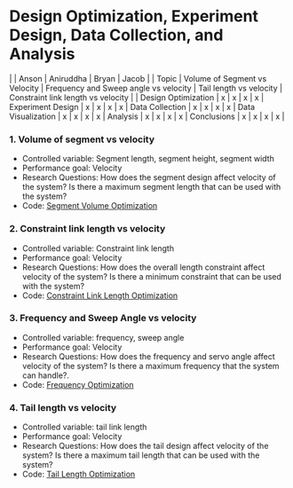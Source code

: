 # Design Optimization, Experiment Design, Data Collection, and Analysis



|       | Anson | Aniruddha | Bryan | Jacob |
| Topic | Volume of Segment vs Velocity | Frequency and Sweep angle vs velocity | Tail length vs velocity | Constraint link length vs velocity | 
| Design Optimization | x | x | x | x | 
Experiment Design | x | x | x | x | 
Data Collection | x | x | x | x | 
Data Visualization | x | x | x | x | 
Analysis | x | x | x | x | 
Conclusions | x | x | x | x | 

### 1. Volume of segment vs velocity
 - Controlled variable: Segment length, segment height, segment width
 - Performance goal: Velocity
 - Research Questions: How does the segment design affect velocity of the system? Is there a maximum segment length that can be used with the system?
 - Code: [Segment Volume Optimization](../03_Anson/Markdown/Length_Constrained_Dynamics_Optimization_Segment_Area.md)

### 2. Constraint link length vs velocity
 - Controlled variable: Constraint link length
 - Performance goal: Velocity
 - Research Questions: How does the overall length constraint affect velocity of the system? Is there a minimum constraint that can be used with the system?
 - Code: [Constraint Link Length Optimization](../01_Jacob/Markdown/Length_Constrained_Dynamics_Opimization_Not_Optimizing.md)

### 3. Frequency and Sweep Angle  vs velocity
 - Controlled variable: frequency, sweep angle
 - Performance goal: Velocity
 - Research Questions: How does the frequency and servo angle affect velocity of the system? Is there a maximum frequency that the system can handle?.
 - Code: [Frequency Optimization](../04_Aniruddha/Markdown/Frequency_optimization.md)

### 4. Tail length vs velocity
 - Controlled variable: tail link length
 - Performance goal: Velocity
 - Research Questions: How does the tail design affect velocity of the system? Is there a maximum tail length that can be used with the system?
 - Code: [Tail Length Optimization](../02_Bryan/Markdown/Tail_Optimization.md)
